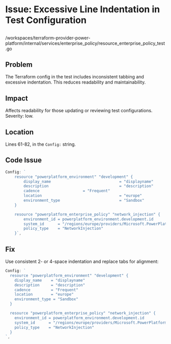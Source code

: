 # Issue: Excessive Line Indentation in Test Configuration

## 
/workspaces/terraform-provider-power-platform/internal/services/enterprise_policy/resource_enterprise_policy_test.go

## Problem

The Terraform config in the test includes inconsistent tabbing and excessive indentation. This reduces readability and maintainability.

## Impact

Affects readability for those updating or reviewing test configurations. Severity: low.

## Location

Lines 61-82, in the `Config:` string.

## Code Issue

```go
Config: `
	resource "powerplatform_environment" "development" {
		display_name                              = "displayname"
		description                               = "description"
		cadence				      = "Frequent"
		location                                  = "europe"
		environment_type                          = "Sandbox"
	}

	resource "powerplatform_enterprise_policy" "network_injection" {
		environment_id = powerplatform_environment.development.id
		system_id      = "/regions/europe/providers/Microsoft.PowerPlatform/enterprisePolicies/00000000-0000-0000-0000-000000000002"
		policy_type    = "NetworkInjection"
	}`,
```

## Fix

Use consistent 2- or 4-space indentation and replace tabs for alignment:

```go
Config: `
  resource "powerplatform_environment" "development" {
    display_name    = "displayname"
    description     = "description"
    cadence         = "Frequent"
    location        = "europe"
    environment_type = "Sandbox"
  }

  resource "powerplatform_enterprise_policy" "network_injection" {
    environment_id = powerplatform_environment.development.id
    system_id      = "/regions/europe/providers/Microsoft.PowerPlatform/enterprisePolicies/00000000-0000-0000-0000-000000000002"
    policy_type    = "NetworkInjection"
  }
`,
